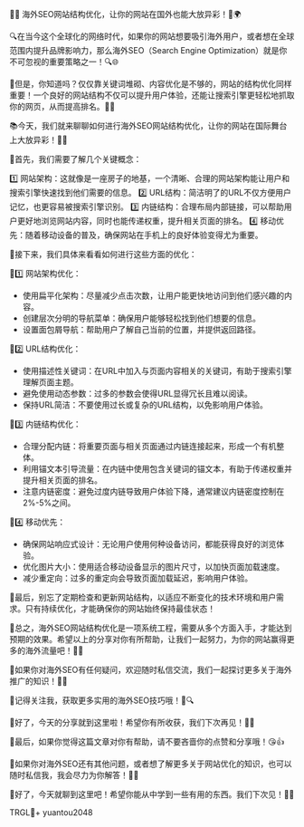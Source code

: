 🎉✨ 海外SEO网站结构优化，让你的网站在国外也能大放异彩！🚀🌍

🔍在当今这个全球化的网络时代，如果你的网站想要吸引海外用户，或者想在全球范围内提升品牌影响力，那么海外SEO（Search Engine Optimization）就是你不可忽视的重要策略之一！🔍🌐

🌈但是，你知道吗？仅仅靠关键词堆砌、内容优化是不够的，网站的结构优化同样重要！一个良好的网站结构不仅可以提升用户体验，还能让搜索引擎更轻松地抓取你的网页，从而提高排名。🌟💪

📚今天，我们就来聊聊如何进行海外SEO网站结构优化，让你的网站在国际舞台上大放异彩！🌟📖

🌈首先，我们需要了解几个关键概念：

1️⃣ 网站架构：这就像是一座房子的地基，一个清晰、合理的网站架构能让用户和搜索引擎快速找到他们需要的信息。
2️⃣ URL结构：简洁明了的URL不仅方便用户记忆，也更容易被搜索引擎识别。
3️⃣ 内链结构：合理布局内部链接，可以帮助用户更好地浏览网站内容，同时也能传递权重，提升相关页面的排名。
4️⃣ 移动优先：随着移动设备的普及，确保网站在手机上的良好体验变得尤为重要。

🌈接下来，我们具体来看看如何进行这些方面的优化：

🌈1️⃣ 网站架构优化：

- 使用扁平化架构：尽量减少点击次数，让用户能更快地访问到他们感兴趣的内容。
- 创建层次分明的导航菜单：确保用户能够轻松找到他们想要的信息。
- 设置面包屑导航：帮助用户了解自己当前的位置，并提供返回路径。

🌈2️⃣ URL结构优化：

- 使用描述性关键词：在URL中加入与页面内容相关的关键词，有助于搜索引擎理解页面主题。
- 避免使用动态参数：过多的参数会使得URL显得冗长且难以阅读。
- 保持URL简洁：不要使用过长或复杂的URL结构，以免影响用户体验。

🌈3️⃣ 内链结构优化：

- 合理分配内链：将重要页面与相关页面通过内链连接起来，形成一个有机整体。
- 利用锚文本引导流量：在内链中使用包含关键词的锚文本，有助于传递权重并提升相关页面的排名。
- 注意内链密度：避免过度内链导致用户体验下降，通常建议内链密度控制在2%-5%之间。

🌈4️⃣ 移动优先：

- 确保网站响应式设计：无论用户使用何种设备访问，都能获得良好的浏览体验。
- 优化图片大小：使用适合移动设备显示的图片尺寸，以加快页面加载速度。
- 减少重定向：过多的重定向会导致页面加载延迟，影响用户体验。

🌈最后，别忘了定期检查和更新网站结构，以适应不断变化的技术环境和用户需求。只有持续优化，才能确保你的网站始终保持最佳状态！

🌈总之，海外SEO网站结构优化是一项系统工程，需要从多个方面入手，才能达到预期的效果。希望以上的分享对你有所帮助，让我们一起努力，为你的网站赢得更多的海外流量吧！🌟💪

🌈如果你对海外SEO有任何疑问，欢迎随时私信交流，我们一起探讨更多关于海外推广的知识！💌💬

🌈记得关注我，获取更多实用的海外SEO技巧哦！🌟🔍

🌈好了，今天的分享就到这里啦！希望你有所收获，我们下次再见！👋😊

🌈最后，如果你觉得这篇文章对你有帮助，请不要吝啬你的点赞和分享哦！😘👍

🌈如果你对海外SEO还有其他问题，或者想了解更多关于网站优化的知识，也可以随时私信我，我会尽力为你解答！💌💬

🌈好了，今天就聊到这里吧！希望你能从中学到一些有用的东西。我们下次见！👋😊

TRGL💪+ yuantou2048